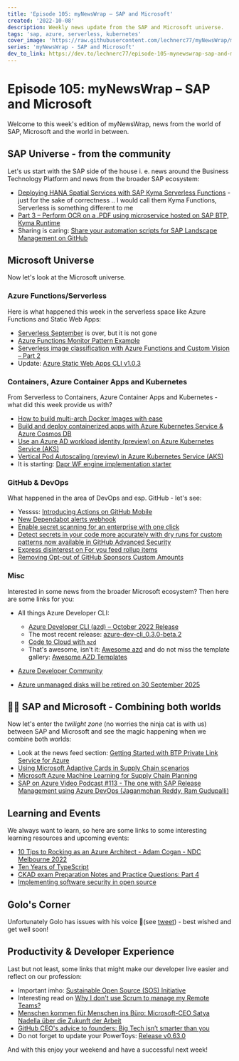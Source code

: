 ```yaml
---
title: 'Episode 105: myNewsWrap – SAP and Microsoft'
created: '2022-10-08'
description: Weekly news update from the SAP and Microsoft universe.
tags: 'sap, azure, serverless, kubernetes'
cover_image: 'https://raw.githubusercontent.com/lechnerc77/myNewsWrap/main/episodes/cover-images/episode105small.png'
series: 'myNewsWrap - SAP and Microsoft'
dev_to_link: https://dev.to/lechnerc77/episode-105-mynewswrap-sap-and-microsoft-5bld
---
```


# Episode 105: myNewsWrap – SAP and Microsoft

Welcome to this week's edition of myNewsWrap, news from the world of SAP, Microsoft and the world in between.

## SAP Universe - from the community

Let's us start with the SAP side of the house i. e. news around the Business Technology Platform and news from the broader SAP ecosystem:

* [Deploying HANA Spatial Services with SAP Kyma Serverless Functions](https://blogs.sap.com/2022/10/06/deploying-hana-spatial-services-with-sap-kyma-serverless-functions/) - just for the sake of correctness .. I would call them Kyma Functions, Serverless is something different to me
* [Part 3 – Perform OCR on a .PDF using microservice hosted on SAP BTP, Kyma Runtime](https://blogs.sap.com/2022/10/04/part-3-perform-ocr-on-a-.pfd-using-microservice-hosted-on-sap-btp-kyma-runtime)
* Sharing is caring: [Share your automation scripts for SAP Landscape Management on GitHub](https://blogs.sap.com/2022/09/30/share-your-automation-scripts-for-sap-landscape-management-on-github/)

## Microsoft Universe

Now let's look at the Microsoft universe.

### Azure Functions/Serverless

Here is what happened this week in the serverless space like Azure Functions and Static Web Apps:

* [Serverless September](https://azure.github.io/Cloud-Native/serverless-september/) is over, but it is not gone
* [Azure Functions Monitor Pattern Example](https://www.imaginarium.dev/azure-functions-monitor-pattern/)
* [Serverless image classification with Azure Functions and Custom Vision – Part 2](https://techcommunity.microsoft.com/t5/educator-developer-blog/serverless-image-classification-with-azure-functions-and-custom/ba-p/3638372/?WT.mc_id=AZ-MVP-5004195)
* Update: [Azure Static Web Apps CLI v1.0.3](https://github.com/Azure/static-web-apps-cli/releases/tag/v1.0.3)

### Containers, Azure Container Apps and Kubernetes

From Serverless to Containers, Azure Container Apps and Kubernetes - what did this week provide us with?

* [How to build multi-arch Docker Images with ease](https://www.thorsten-hans.com/how-to-build-multi-arch-docker-images-with-ease/)
* [Build and deploy containerized apps with Azure Kubernetes Service & Azure Cosmos DB](https://devblogs.microsoft.com/cosmosdb/containerized-apps-aks-azure-cosmos-db/?WT.mc_id=AZ-MVP-5004195)
* [Use an Azure AD workload identity (preview) on Azure Kubernetes Service (AKS)](https://learn.microsoft.com/azure/aks/workload-identity-overview)
* [Vertical Pod Autoscaling (preview) in Azure Kubernetes Service (AKS)](https://learn.microsoft.com/azure/aks/vertical-pod-autoscaler)
* It is starting: [Dapr WF engine implementation starter](https://github.com/dapr/dapr/pull/5301)

### GitHub & DevOps

What happened in the area of DevOps and esp. GitHub - let's see:

* Yessss: [Introducing Actions on GitHub Mobile](https://github.blog/changelog/2022-10-04-introducing-actions-on-github-mobile/)
* [New Dependabot alerts webhook](https://github.blog/changelog/2022-10-06-new-dependabot-alerts-webhook/)
* [Enable secret scanning for an enterprise with one click](https://github.blog/changelog/2022-10-06-enable-secret-scanning-for-an-enterprise-with-one-click/)
* [Detect secrets in your code more accurately with dry runs for custom patterns now available in GitHub Advanced Security](https://github.blog/2022-10-05-detect-secrets-in-your-code-more-accurately-with-dry-runs-for-custom-patterns/)
* [Express disinterest on For you feed rollup items](https://github.blog/changelog/2022-10-06-express-disinterest-on-for-you-feed-rollup-items/)
* [Removing Opt-out of GitHub Sponsors Custom Amounts](https://github.blog/changelog/2022-10-03-removing-opt-out-of-github-sponsors-custom-amounts/)

### Misc

Interested in some news from the broader Microsoft ecosystem? Then here are some links for you:

* All things Azure Developer CLI:

  * [Azure Developer CLI (azd) – October 2022 Release](https://devblogs.microsoft.com/azure-sdk/azure-developer-cli-azd-october-2022-release/?WT.mc_id=AZ-MVP-5004195)
  * The most recent release: [azure-dev-cli_0.3.0-beta.2](https://github.com/Azure/azure-dev/releases/tag/azure-dev-cli_0.3.0-beta.2)
  * [Code to Cloud with `azd`](https://azure.github.io/Cloud-Native/blog/29-azure-developer-cli/)
  * That's awesome, isn't it: [Awesome azd](https://github.com/Azure/awesome-azd) and do not miss the template gallery: [Awesome AZD Templates](https://azure.github.io/awesome-azd/)

* [Azure Developer Community](https://github.com/Azure/dev-community)
* [Azure unmanaged disks will be retired on 30 September 2025](https://azure.microsoft.com/en-gb/updates/azure-unmanaged-disks-will-be-retired-on-30-september-2025/?WT.mc_id=AZ-MVP-5004195)

## 🐱‍👤 SAP and Microsoft - Combining both worlds

Now let's enter the _twilight zone_ (no worries the ninja cat is with us) between SAP and Microsoft and see the magic happening when we combine both worlds:

* Look at the news feed section: [Getting Started with BTP Private Link Service for Azure](https://blogs.sap.com/2021/12/29/getting-started-with-btp-private-link-service-for-azure/)
* [Using Microsoft Adaptive Cards in Supply Chain scenarios](https://blogs.sap.com/2022/10/03/using-microsoft-adaptive-cards-in-supply-chain-scenarios/)
* [Microsoft Azure Machine Learning for Supply Chain Planning](https://blogs.sap.com/2022/10/03/microsoft-azure-machine-learning-for-supply-chain-planning/)
* [SAP on Azure Video Podcast #113 - The one with SAP Release Management using Azure DevOps (Jaganmohan Reddy, Ram Gudupalli)](https://youtu.be/G83GbqxmV-k)

## Learning and Events

We always want to learn, so here are some links to some interesting learning resources and upcoming events:

* [10 Tips to Rocking as an Azure Architect - Adam Cogan - NDC Melbourne 2022](https://youtu.be/Xtihes__kpw)
* [Ten Years of TypeScript](https://devblogs.microsoft.com/typescript/ten-years-of-typescript/?WT.mc_id=AZ-MVP-5004195)
* [CKAD exam Preparation Notes and Practice Questions: Part 4](https://blog.prateekjain.dev/ckad-exam-preparation-notes-and-practice-questions-part-4)
* [Implementing software security in open source](https://github.com/readme/guides/sigstore-software-security)

## Golo's Corner

Unfortunately Golo has issues with his voice 🤒(see [tweet](https://twitter.com/goloroden/status/1568943050029953025?s=20&t=LcU-_bEuUdtG-mjP6dWyHw)) - best wished and get well soon!

## Productivity & Developer Experience

Last but not least, some links that might make our developer live easier and reflect on our profession:

* Important imho: [Sustainable Open Source (SOS) Initiative](https://github.com/sosinitiative/sosinitiative#sustainable-open-source-sos-initiative)
* Interesting read on [Why I don't use Scrum to manage my Remote Teams?](https://threadreaderapp.com/thread/1577644315924467712.html)
* [Menschen kommen für Menschen ins Büro: Microsoft-CEO Satya Nadella über die Zukunft der Arbeit](https://news.microsoft.com/de-de/menschen-kommen-fuer-menschen-ins-buero-microsoft-ceo-satya-nadella-ueber-die-zukunft-der-arbeit/)
* [GitHub CEO's advice to founders: Big Tech isn’t smarter than you](https://www.bizjournals.com/sanfrancisco/inno/stories/inno-insights/2022/10/04/startup-world-cup-2022-github-microsoft.html)
* Do not forget to update your PowerToys: [Release v0.63.0](https://github.com/microsoft/PowerToys/releases/tag/v0.63.0)

And with this enjoy your weekend and have a successful next week!
